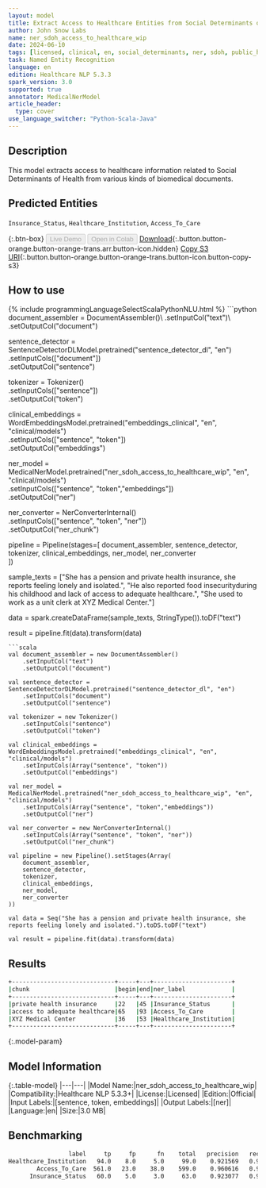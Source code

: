 ```yaml
---
layout: model
title: Extract Access to Healthcare Entities from Social Determinants of Health Texts
author: John Snow Labs
name: ner_sdoh_access_to_healthcare_wip
date: 2024-06-10
tags: [licensed, clinical, en, social_determinants, ner, sdoh, public_health, access, healthcare, access_to_healthcare]
task: Named Entity Recognition
language: en
edition: Healthcare NLP 5.3.3
spark_version: 3.0
supported: true
annotator: MedicalNerModel
article_header:
  type: cover
use_language_switcher: "Python-Scala-Java"
---
```


## Description

This model extracts access to healthcare information related to Social Determinants of Health from various kinds of biomedical documents.

## Predicted Entities

`Insurance_Status`, `Healthcare_Institution`, `Access_To_Care`

{:.btn-box}
<button class="button button-orange" disabled>Live Demo</button>
<button class="button button-orange" disabled>Open in Colab</button>
[Download](https://s3.amazonaws.com/auxdata.johnsnowlabs.com/clinical/models/ner_sdoh_access_to_healthcare_wip_en_5.3.3_3.0_1718017093625.zip){:.button.button-orange.button-orange-trans.arr.button-icon.hidden}
[Copy S3 URI](s3://auxdata.johnsnowlabs.com/clinical/models/ner_sdoh_access_to_healthcare_wip_en_5.3.3_3.0_1718017093625.zip){:.button.button-orange.button-orange-trans.button-icon.button-copy-s3}

## How to use



<div class="tabs-box" markdown="1">
{% include programmingLanguageSelectScalaPythonNLU.html %}
```python
document_assembler = DocumentAssembler()\
    .setInputCol("text")\
    .setOutputCol("document")

sentence_detector = SentenceDetectorDLModel.pretrained("sentence_detector_dl", "en")\
    .setInputCols(["document"])\
    .setOutputCol("sentence")

tokenizer = Tokenizer()\
    .setInputCols(["sentence"])\
    .setOutputCol("token")

clinical_embeddings = WordEmbeddingsModel.pretrained("embeddings_clinical", "en", "clinical/models")\
    .setInputCols(["sentence", "token"])\
    .setOutputCol("embeddings")

ner_model = MedicalNerModel.pretrained("ner_sdoh_access_to_healthcare_wip", "en", "clinical/models")\
    .setInputCols(["sentence", "token","embeddings"])\
    .setOutputCol("ner")

ner_converter = NerConverterInternal()\
    .setInputCols(["sentence", "token", "ner"])\
    .setOutputCol("ner_chunk")

pipeline = Pipeline(stages=[
    document_assembler, 
    sentence_detector,
    tokenizer,
    clinical_embeddings,
    ner_model,
    ner_converter   
    ])

sample_texts = ["She has a pension and private health insurance, she reports feeling lonely and isolated.",
             "He also reported food insecurityduring his childhood and lack of access to adequate healthcare.",
               "She used to work as a unit clerk at XYZ Medical Center."]


data = spark.createDataFrame(sample_texts, StringType()).toDF("text")

result = pipeline.fit(data).transform(data)
```
```scala
val document_assembler = new DocumentAssembler()
    .setInputCol("text")
    .setOutputCol("document")

val sentence_detector = SentenceDetectorDLModel.pretrained("sentence_detector_dl", "en")
    .setInputCols("document")
    .setOutputCol("sentence")

val tokenizer = new Tokenizer()
    .setInputCols("sentence")
    .setOutputCol("token")

val clinical_embeddings = WordEmbeddingsModel.pretrained("embeddings_clinical", "en", "clinical/models")
    .setInputCols(Array("sentence", "token"))
    .setOutputCol("embeddings")

val ner_model = MedicalNerModel.pretrained("ner_sdoh_access_to_healthcare_wip", "en", "clinical/models")
    .setInputCols(Array("sentence", "token","embeddings"))
    .setOutputCol("ner")

val ner_converter = new NerConverterInternal()
    .setInputCols(Array("sentence", "token", "ner"))
    .setOutputCol("ner_chunk")

val pipeline = new Pipeline().setStages(Array(
    document_assembler, 
    sentence_detector,
    tokenizer,
    clinical_embeddings,
    ner_model,
    ner_converter   
))

val data = Seq("She has a pension and private health insurance, she reports feeling lonely and isolated.").toDS.toDF("text")

val result = pipeline.fit(data).transform(data)
```
</div>

## Results

```bash
+-----------------------------+-----+---+----------------------+
|chunk                        |begin|end|ner_label             |
+-----------------------------+-----+---+----------------------+
|private health insurance     |22   |45 |Insurance_Status      |
|access to adequate healthcare|65   |93 |Access_To_Care        |
|XYZ Medical Center           |36   |53 |Healthcare_Institution|
+-----------------------------+-----+---+----------------------+
```

{:.model-param}
## Model Information

{:.table-model}
|---|---|
|Model Name:|ner_sdoh_access_to_healthcare_wip|
|Compatibility:|Healthcare NLP 5.3.3+|
|License:|Licensed|
|Edition:|Official|
|Input Labels:|[sentence, token, embeddings]|
|Output Labels:|[ner]|
|Language:|en|
|Size:|3.0 MB|

## Benchmarking

```bash
                 label	   tp	  fp	  fn	total	precision 	recall	      f1
Healthcare_Institution	 94.0	 8.0	 5.0	 99.0	 0.921569	0.949495	0.935323
        Access_To_Care	561.0	23.0	38.0	599.0	 0.960616	0.936561	0.948436
      Insurance_Status	 60.0	 5.0	 3.0	 63.0	 0.923077	0.952381	0.937500
```